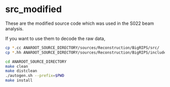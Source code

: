 # src_modified

These are the modified source code which was used in the S022 beam analysis.

If you want to use them to decode the raw data,
```bash
cp *.cc ANAROOT_SOURCE_DIRECTORY/sources/Reconstruction/BigRIPS/src/
cp *.hh ANAROOT_SOURCE_DIRECTORY/sources/Reconstruction/BigRIPS/include/

cd ANAROOT_SOURCE_DIRECTORY
make clean
make distclean
./autogen.sh --prefix=$PWD
make install
```
